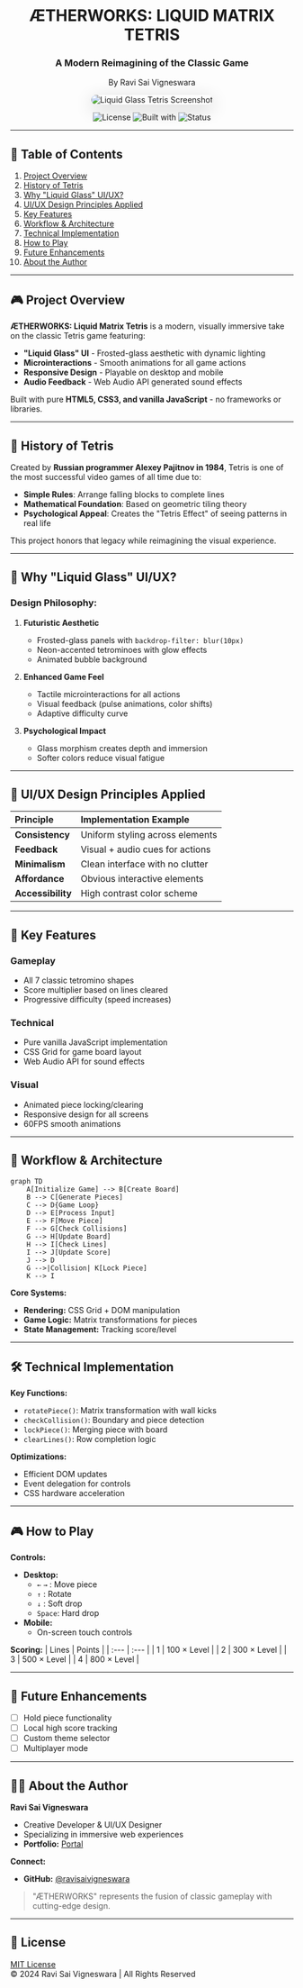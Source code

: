 <div align="center">

<h1>ÆTHERWORKS: LIQUID MATRIX TETRIS</h1>
<h3>A Modern Reimagining of the Classic Game</h3>
<p>By Ravi Sai Vigneswara</p>

<img src="https://raw.githubusercontent.com/ravisairockey/Liquid_Matrix/main/Ather.png" alt="Liquid Glass Tetris Screenshot" style="border-radius: 16px; box-shadow: 0 8px 32px rgba(0, 0, 0, 0.2); max-width: 100%; height: auto;">

<p>
    <img src="https://img.shields.io/badge/License-MIT-blue.svg" alt="License">
    <img src="https://img.shields.io/badge/Built%20with-HTML5%20%7C%20CSS3%20%7C%20JS-orange.svg" alt="Built with">
    <img src="https://img.shields.io/badge/Status-In%20Development-brightgreen.svg" alt="Status">
</p>
</div>

---

## 📜 Table of Contents
1. [Project Overview](#-project-overview)
2. [History of Tetris](#-history-of-tetris)
3. [Why "Liquid Glass" UI/UX?](#-why-liquid-glass-uiux)
4. [UI/UX Design Principles Applied](#-uiux-design-principles-applied)
5. [Key Features](#-key-features)
6. [Workflow & Architecture](#-workflow--architecture)
7. [Technical Implementation](#-technical-implementation)
8. [How to Play](#-how-to-play)
9. [Future Enhancements](#-future-enhancements)
10. [About the Author](#-about-the-author)

---

## 🎮 Project Overview
**ÆTHERWORKS: Liquid Matrix Tetris** is a modern, visually immersive take on the classic Tetris game featuring:

- **"Liquid Glass" UI** - Frosted-glass aesthetic with dynamic lighting
- **Microinteractions** - Smooth animations for all game actions
- **Responsive Design** - Playable on desktop and mobile
- **Audio Feedback** - Web Audio API generated sound effects

Built with pure **HTML5, CSS3, and vanilla JavaScript** - no frameworks or libraries.

---

## 📜 History of Tetris
Created by **Russian programmer Alexey Pajitnov in 1984**, Tetris is one of the most successful video games of all time due to:

- **Simple Rules**: Arrange falling blocks to complete lines
- **Mathematical Foundation**: Based on geometric tiling theory
- **Psychological Appeal**: Creates the "Tetris Effect" of seeing patterns in real life

This project honors that legacy while reimagining the visual experience.

---

## 🪩 Why "Liquid Glass" UI/UX?

### Design Philosophy:
1.  **Futuristic Aesthetic**
    -   Frosted-glass panels with `backdrop-filter: blur(10px)`
    -   Neon-accented tetrominoes with glow effects
    -   Animated bubble background

2.  **Enhanced Game Feel**
    -   Tactile microinteractions for all actions
    -   Visual feedback (pulse animations, color shifts)
    -   Adaptive difficulty curve

3.  **Psychological Impact**
    -   Glass morphism creates depth and immersion
    -   Softer colors reduce visual fatigue

---

## 🎨 UI/UX Design Principles Applied

| Principle | Implementation Example |
| :--- | :--- |
| **Consistency** | Uniform styling across elements |
| **Feedback** | Visual + audio cues for actions |
| **Minimalism** | Clean interface with no clutter |
| **Affordance** | Obvious interactive elements |
| **Accessibility**| High contrast color scheme |

---

## 🚀 Key Features

### Gameplay
- All 7 classic tetromino shapes
- Score multiplier based on lines cleared
- Progressive difficulty (speed increases)

### Technical
- Pure vanilla JavaScript implementation
- CSS Grid for game board layout
- Web Audio API for sound effects

### Visual
- Animated piece locking/clearing
- Responsive design for all screens
- 60FPS smooth animations

---

## 🔧 Workflow & Architecture

```mermaid
graph TD
    A[Initialize Game] --> B[Create Board]
    B --> C[Generate Pieces]
    C --> D{Game Loop}
    D --> E[Process Input]
    E --> F[Move Piece]
    F --> G[Check Collisions]
    G --> H[Update Board]
    H --> I[Check Lines]
    I --> J[Update Score]
    J --> D
    G -->|Collision| K[Lock Piece]
    K --> I
```

**Core Systems:**

-   **Rendering:** CSS Grid + DOM manipulation
-   **Game Logic:** Matrix transformations for pieces
-   **State Management:** Tracking score/level

---

## 🛠 Technical Implementation
**Key Functions:**

-   `rotatePiece()`: Matrix transformation with wall kicks
-   `checkCollision()`: Boundary and piece detection
-   `lockPiece()`: Merging piece with board
-   `clearLines()`: Row completion logic

**Optimizations:**

-   Efficient DOM updates
-   Event delegation for controls
-   CSS hardware acceleration

---

## 🎮 How to Play
**Controls:**

-   **Desktop:**
    -   `←` `→` : Move piece
    -   `↑` : Rotate
    -   `↓` : Soft drop
    -   `Space`: Hard drop
-   **Mobile:**
    -   On-screen touch controls

**Scoring:**
| Lines | Points |
| :--- | :--- |
| 1 | 100 × Level |
| 2 | 300 × Level |
| 3 | 500 × Level |
| 4 | 800 × Level |

---

## 🔮 Future Enhancements

-   [ ] Hold piece functionality
-   [ ] Local high score tracking
-   [ ] Custom theme selector
-   [ ] Multiplayer mode

---

## 👨‍💻 About the Author

**Ravi Sai Vigneswara**

-   Creative Developer & UI/UX Designer
-   Specializing in immersive web experiences
-   **Portfolio:** [Portal](https://ravisairockey.github.io/Game-Proto/)

**Connect:**

-   **GitHub:** [@ravisaivigneswara](https://github.com/ravisairockey)

> "ÆTHERWORKS" represents the fusion of classic gameplay with cutting-edge design.

---

## 📜 License
[MIT License](LICENSE)
<br>
© 2024 Ravi Sai Vigneswara | All Rights Reserved
